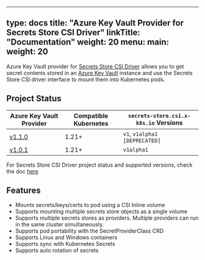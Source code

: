 
---
type: docs
title: "Azure Key Vault Provider for Secrets Store CSI Driver"
linkTitle: "Documentation"
weight: 20
menu:
  main:
    weight: 20
---

Azure Key Vault provider for [Secrets Store CSI Driver](https://github.com/kubernetes-sigs/secrets-store-csi-driver) allows you to get secret contents stored in an [Azure Key Vault](https://docs.microsoft.com/en-us/azure/key-vault/general/overview) instance and use the Secrets Store CSI driver interface to mount them into Kubernetes pods.

## Project Status

| Azure Key Vault Provider                                                                       | Compatible Kubernetes | `secrets-store.csi.x-k8s.io` Versions |
| ---------------------------------------------------------------------------------------------- | --------------------- | ------------------------------------- |
| [v1.1.0](https://github.com/Azure/secrets-store-csi-driver-provider-azure/releases/tag/v1.1.0) | 1.21+                 | `v1`, `v1alpha1 [DEPRECATED]`         |
| [v1.0.1](https://github.com/Azure/secrets-store-csi-driver-provider-azure/releases/tag/v1.0.1) | 1.21+                 | `v1alpha1`                            |

For Secrets Store CSI Driver project status and supported versions, check the doc [here](https://secrets-store-csi-driver.sigs.k8s.io/#project-status)

## Features

- Mounts secrets/keys/certs to pod using a CSI Inline volume
- Supports mounting multiple secrets store objects as a single volume
- Supports multiple secrets stores as providers. Multiple providers can run in the same cluster simultaneously.
- Supports pod portability with the SecretProviderClass CRD
- Supports Linux and Windows containers
- Supports sync with Kubernetes Secrets
- Supports auto rotation of secrets
